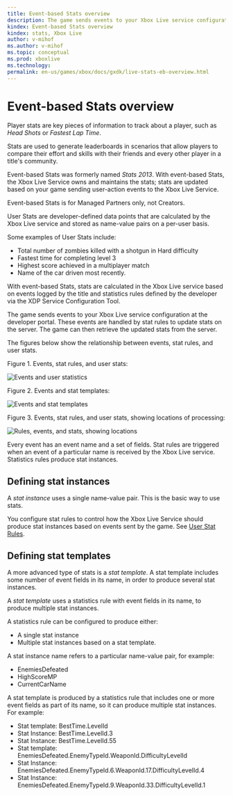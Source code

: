 ```yaml
---
title: Event-based Stats overview
description: The game sends events to your Xbox Live service configuration at the developer portal. These events are handled by stat rules to update stats on the server. The game can then retrieve the updated stats from the server.
kindex: Event-based Stats overview
kindex: stats, Xbox Live
author: v-mihof
ms.author: v-mihof
ms.topic: conceptual
ms.prod: xboxlive
ms.technology: 
permalink: en-us/games/xbox/docs/gxdk/live-stats-eb-overview.html
---
```


# Event-based Stats overview

<!-- these 4 sentences are from public docs, were the file player-stats-2013.md, and were linked at bottom to old secure docs portal: -->

Player stats are key pieces of information to track about a player, such as *Head Shots* or *Fastest Lap Time*.

Stats are used to generate leaderboards in scenarios that allow players to compare their effort and skills with their friends and every other player in a title's community.

Event-based Stats was formerly named _Stats 2013_.
With event-based Stats, the Xbox Live Service owns and maintains the stats; stats are updated based on your game sending user-action events to the Xbox Live Service.

Event-based Stats is for Managed Partners only, not Creators.

<!-- See [User Stats for Data Platform 2013](https://developer.microsoft.com/games/xbox/docs/xdk/user-stats).
This is an external link, to the "Xbox One XDK" documentation. -->

<!-- the remainder of this article is from old secure portal article "User Stats for Data Platform 2013" (the old link above): -->

User Stats are developer-defined data points that are calculated by the Xbox Live service and stored as name-value pairs on a per-user basis.

Some examples of User Stats include:
* Total number of zombies killed with a shotgun in Hard difficulty
* Fastest time for completing level 3
* Highest score achieved in a multiplayer match
* Name of the car driven most recently.

<!-- probably old: "the XDP Service Configuration Tool" -->

With event-based Stats, stats are calculated in the Xbox Live service based on events logged by the title and statistics rules defined by the developer via the XDP Service Configuration Tool.

The game sends events to your Xbox Live service configuration at the developer portal. These events are handled by stat rules to update stats on the server. The game can then retrieve the updated stats from the server.
<!-- added new sentence above -->

The figures below show the relationship between events, stat rules, and user stats.

Figure 1. Events, stat rules, and user stats:

![Events and user statistics](../../../../../../../../resources/gamecore/secure/images/en-us/live/stats/events-and-user-stats2.png)

Figure 2. Events and stat templates:

![Events and stat templates](../../../../../../../../resources/gamecore/secure/images/en-us/live/stats/stat-templates.png)

Figure 3. Events, stat rules, and user stats, showing locations of processing:

![Rules, events, and stats, showing locations](../../../../../../../../resources/gamecore/secure/images/en-us/live/stats/stats2013diagram.jpg)

Every event has an event name and a set of fields.
Stat rules are triggered when an event of a particular name is received by the Xbox Live service.
Statistics rules produce stat instances.


## Defining stat instances

A _stat instance_ uses a single name-value pair.
This is the basic way to use stats.

You configure stat rules to control how the Xbox Live Service should produce stat instances based on events sent by the game.
See [User Stat Rules](live-user-stat-rules.md).


## Defining stat templates

A more advanced type of stats is a _stat template_.
A stat template includes some number of event fields in its name, in order to produce several stat instances.

A _stat template_ uses a statistics rule with event fields in its name, to produce multiple stat instances.

A statistics rule can be configured to produce either:
* A single stat instance
* Multiple stat instances based on a stat template.

A stat instance name refers to a particular name-value pair, for example:
* EnemiesDefeated
* HighScoreMP
* CurrentCarName

A stat template is produced by a statistics rule that includes one or more event fields as part of its name, so it can produce multiple stat instances.
For example:
* Stat template: BestTime.LevelId
* Stat Instance: BestTime.LevelId.3
* Stat Instance: BestTime.LevelId.55
* Stat template: EnemiesDefeated.EnemyTypeId.WeaponId.DifficultyLevelId
* Stat Instance: EnemiesDefeated.EnemyTypeId.6.WeaponId.17.DifficultyLevelId.4
* Stat Instance: EnemiesDefeated.EnemyTypeId.9.WeaponId.33.DifficultyLevelId.1
